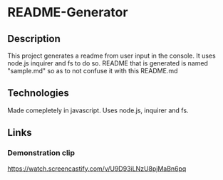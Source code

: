 # README-Generator

## Description

This project generates a readme from user input in the console.
It uses node.js inquirer and fs to do so.
README that is generated is named "sample.md" so as to not confuse it with this README.md

## Technologies
Made comepletely in javascript.
Uses node.js, inquirer and fs.

## Links

### Demonstration clip

https://watch.screencastify.com/v/U9D93iLNzU8pjMaBn6pq
